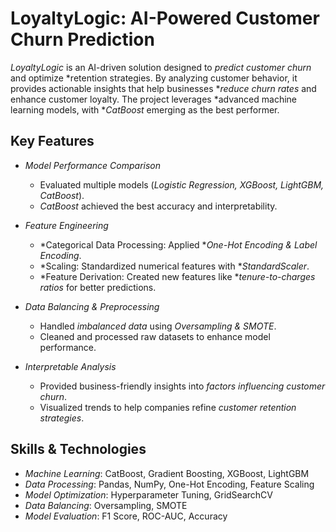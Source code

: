 # LoyaltyLogic: AI-Powered Customer Churn Prediction

*LoyaltyLogic* is an AI-driven solution designed to *predict customer churn* and optimize *retention strategies. By analyzing customer behavior, it provides actionable insights that help businesses **reduce churn rates* and enhance customer loyalty. The project leverages *advanced machine learning models, with **CatBoost* emerging as the best performer.

## Key Features

- *Model Performance Comparison*  
  - Evaluated multiple models (*Logistic Regression, XGBoost, LightGBM, CatBoost*).
  - *CatBoost* achieved the best accuracy and interpretability.

- *Feature Engineering*  
  - *Categorical Data Processing: Applied **One-Hot Encoding & Label Encoding*.
  - *Scaling: Standardized numerical features with **StandardScaler*.
  - *Feature Derivation: Created new features like **tenure-to-charges ratios* for better predictions.

- *Data Balancing & Preprocessing*  
  - Handled *imbalanced data* using *Oversampling & SMOTE*.
  - Cleaned and processed raw datasets to enhance model performance.

- *Interpretable Analysis*  
  - Provided business-friendly insights into *factors influencing customer churn*.
  - Visualized trends to help companies refine *customer retention strategies*.

## Skills & Technologies

- *Machine Learning*: CatBoost, Gradient Boosting, XGBoost, LightGBM  
- *Data Processing*: Pandas, NumPy, One-Hot Encoding, Feature Scaling  
- *Model Optimization*: Hyperparameter Tuning, GridSearchCV  
- *Data Balancing*: Oversampling, SMOTE  
- *Model Evaluation*: F1 Score, ROC-AUC, Accuracy
